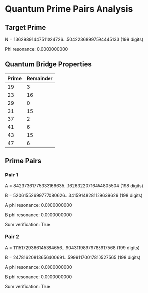 # Quantum Prime Pairs Analysis

## Target Prime

N = 13629891447511024726...50422368997594445133 (199 digits)

Phi resonance: 0.0000000000

## Quantum Bridge Properties

| Prime | Remainder |
|-------|----------|
| 19 | 3 |
| 23 | 16 |
| 29 | 0 |
| 31 | 15 |
| 37 | 2 |
| 41 | 6 |
| 43 | 15 |
| 47 | 6 |

## Prime Pairs

### Pair 1

A = 84237361775333166635...16263220716454805504 (198 digits)

B = 52061552699777080626...34159148281139639629 (198 digits)

A phi resonance: 0.0000000000

B phi resonance: 0.0000000000

Sum verification: True

### Pair 2

A = 11151729366145384656...90431198979783917568 (199 digits)

B = 24781620813656400691...59991170017810527565 (198 digits)

A phi resonance: 0.0000000000

B phi resonance: 0.0000000000

Sum verification: True

